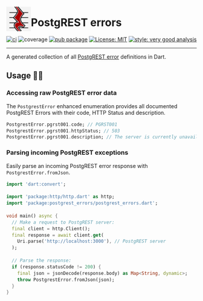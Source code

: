 [<img src="https://raw.githubusercontent.com/alestiago/postgrest_errors/b4d4f6422e3d5f61bba5582b3d6b7ffbfb1fcb9f/packages/postgrest_errors/assets/logo.png" width="65px" align="left"/>](https://cli.vgv.dev/)

# PostgREST errors

[![ci](https://img.shields.io/github/actions/workflow/status/alestiago/postgrest_errors/postgrest_errors_dart_package.yaml)](https://github.com/alestiago/postgrest_errors/actions)
![coverage](https://img.shields.io/badge/coverage-100-green)
[![pub package](https://img.shields.io/pub/v/postgrest_errors.svg)](https://pub.dev/packages/postgrest_errors)
[![License: MIT](https://img.shields.io/badge/license-MIT-blue.svg)](https://opensource.org/licenses/MIT)
[![style: very good analysis](https://img.shields.io/badge/style-very_good_analysis-B22C89.svg)](https://pub.dev/packages/very_good_analysis)

---

A generated collection of all [PostgREST error](https://postgrest.org/en/stable/references/errors.html#postgrest-error-codes) definitions in Dart.

## Usage 🧑‍💻

### Accessing raw PostgREST error data

The `PostgrestError` enhanced enumeration provides all documented PostgREST Errors with their code, HTTP Status and description.

```dart
PostgrestError.pgrst001.code; // PGRST001
PostgrestError.pgrst001.httpStatus; // 503
PostgrestError.pgrst001.description; // The server is currently unavailable (because it is overloaded or down for maintenance). Generally, this is a temporary state.
```

### Parsing incoming PostgREST exceptions

Easily parse an incoming PostgREST error response with `PostgrestError.fromJson`.

```dart
import 'dart:convert';

import 'package:http/http.dart' as http;
import 'package:postgrest_errors/postgrest_errors.dart';

void main() async {
  // Make a request to PostgREST server:
  final client = http.Client();
  final response = await client.get(
    Uri.parse('http://localhost:3000'), // PostgREST server
  );

  // Parse the response:
  if (response.statusCode != 200) {
    final json = jsonDecode(response.body) as Map<String, dynamic>;
    throw PostgrestError.fromJson(json);
  }
}
```
